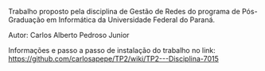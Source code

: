 ﻿Trabalho proposto pela disciplina de Gestão de Redes do programa de Pós-Graduação em Informática da Universidade Federal do Paraná.

Autor: Carlos Alberto Pedroso Junior 

Informações e passo a passo de instalação do trabalho no link: 
https://github.com/carlosapepe/TP2/wiki/TP2---Disciplina-7015